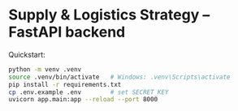 # Supply & Logistics Strategy – FastAPI backend

Quickstart:
```bash
python -m venv .venv
source .venv/bin/activate   # Windows: .venv\Scripts\activate
pip install -r requirements.txt
cp .env.example .env        # set SECRET_KEY
uvicorn app.main:app --reload --port 8000
```
